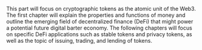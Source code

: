 This part will focus on cryptographic tokens as the atomic unit of the Web3. The first chapter will explain the properties and functions of money and outline the emerging field of decentralized finance (DeFi) that might power a potential future digital barter economy. The following chapters will focus on specific DeFi applications such as stable tokens and privacy tokens, as well as the topic of issuing, trading, and lending of tokens.